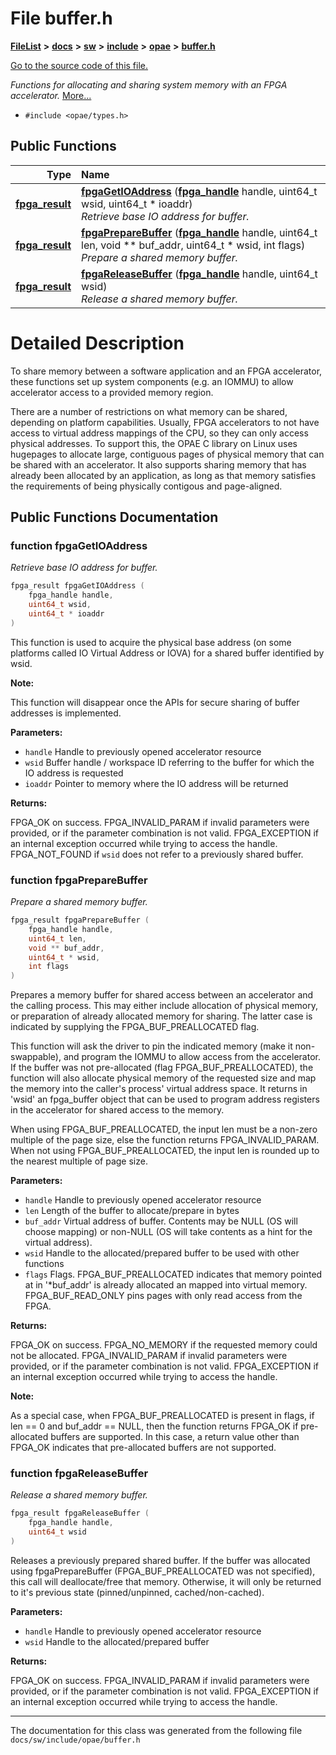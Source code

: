 
# File buffer.h



[**FileList**](files.md) **>** [**docs**](dir_49e56c817e5e54854c35e136979f97ca.md) **>** [**sw**](dir_55721a669a8e0900d975c02921addb49.md) **>** [**include**](dir_97b4588afba69bf89bbe554642ac6431.md) **>** [**opae**](dir_ade97cd9199f278c0723672dd8647ba4.md) **>** [**buffer.h**](buffer_8h.md)

[Go to the source code of this file.](buffer_8h_source.md)

_Functions for allocating and sharing system memory with an FPGA accelerator._ [More...](#detailed-description)

* `#include <opae/types.h>`















## Public Functions

| Type | Name |
| ---: | :--- |
|  [**fpga\_result**](types__enum_8h.md#enum-fpga_result) | [**fpgaGetIOAddress**](#function-fpgagetioaddress) ([**fpga\_handle**](types_8h.md#typedef-fpga_handle) handle, uint64\_t wsid, uint64\_t \* ioaddr) <br>_Retrieve base IO address for buffer._  |
|  [**fpga\_result**](types__enum_8h.md#enum-fpga_result) | [**fpgaPrepareBuffer**](#function-fpgapreparebuffer) ([**fpga\_handle**](types_8h.md#typedef-fpga_handle) handle, uint64\_t len, void \*\* buf\_addr, uint64\_t \* wsid, int flags) <br>_Prepare a shared memory buffer._  |
|  [**fpga\_result**](types__enum_8h.md#enum-fpga_result) | [**fpgaReleaseBuffer**](#function-fpgareleasebuffer) ([**fpga\_handle**](types_8h.md#typedef-fpga_handle) handle, uint64\_t wsid) <br>_Release a shared memory buffer._  |








# Detailed Description


To share memory between a software application and an FPGA accelerator, these functions set up system components (e.g. an IOMMU) to allow accelerator access to a provided memory region.


There are a number of restrictions on what memory can be shared, depending on platform capabilities. Usually, FPGA accelerators to not have access to virtual address mappings of the CPU, so they can only access physical addresses. To support this, the OPAE C library on Linux uses hugepages to allocate large, contiguous pages of physical memory that can be shared with an accelerator. It also supports sharing memory that has already been allocated by an application, as long as that memory satisfies the requirements of being physically contigous and page-aligned. 


    
## Public Functions Documentation


### function fpgaGetIOAddress 

_Retrieve base IO address for buffer._ 
```C++
fpga_result fpgaGetIOAddress (
    fpga_handle handle,
    uint64_t wsid,
    uint64_t * ioaddr
) 
```



This function is used to acquire the physical base address (on some platforms called IO Virtual Address or IOVA) for a shared buffer identified by wsid.




**Note:**

This function will disappear once the APIs for secure sharing of buffer addresses is implemented.




**Parameters:**


* `handle` Handle to previously opened accelerator resource 
* `wsid` Buffer handle / workspace ID referring to the buffer for which the IO address is requested 
* `ioaddr` Pointer to memory where the IO address will be returned 



**Returns:**

FPGA\_OK on success. FPGA\_INVALID\_PARAM if invalid parameters were provided, or if the parameter combination is not valid. FPGA\_EXCEPTION if an internal exception occurred while trying to access the handle. FPGA\_NOT\_FOUND if `wsid` does not refer to a previously shared buffer. 





        

### function fpgaPrepareBuffer 

_Prepare a shared memory buffer._ 
```C++
fpga_result fpgaPrepareBuffer (
    fpga_handle handle,
    uint64_t len,
    void ** buf_addr,
    uint64_t * wsid,
    int flags
) 
```



Prepares a memory buffer for shared access between an accelerator and the calling process. This may either include allocation of physical memory, or preparation of already allocated memory for sharing. The latter case is indicated by supplying the FPGA\_BUF\_PREALLOCATED flag.


This function will ask the driver to pin the indicated memory (make it non-swappable), and program the IOMMU to allow access from the accelerator. If the buffer was not pre-allocated (flag FPGA\_BUF\_PREALLOCATED), the function will also allocate physical memory of the requested size and map the memory into the caller's process' virtual address space. It returns in 'wsid' an fpga\_buffer object that can be used to program address registers in the accelerator for shared access to the memory.


When using FPGA\_BUF\_PREALLOCATED, the input len must be a non-zero multiple of the page size, else the function returns FPGA\_INVALID\_PARAM. When not using FPGA\_BUF\_PREALLOCATED, the input len is rounded up to the nearest multiple of page size.




**Parameters:**


* `handle` Handle to previously opened accelerator resource 
* `len` Length of the buffer to allocate/prepare in bytes 
* `buf_addr` Virtual address of buffer. Contents may be NULL (OS will choose mapping) or non-NULL (OS will take contents as a hint for the virtual address). 
* `wsid` Handle to the allocated/prepared buffer to be used with other functions 
* `flags` Flags. FPGA\_BUF\_PREALLOCATED indicates that memory pointed at in '\*buf\_addr' is already allocated an mapped into virtual memory. FPGA\_BUF\_READ\_ONLY pins pages with only read access from the FPGA. 



**Returns:**

FPGA\_OK on success. FPGA\_NO\_MEMORY if the requested memory could not be allocated. FPGA\_INVALID\_PARAM if invalid parameters were provided, or if the parameter combination is not valid. FPGA\_EXCEPTION if an internal exception occurred while trying to access the handle.




**Note:**

As a special case, when FPGA\_BUF\_PREALLOCATED is present in flags, if len == 0 and buf\_addr == NULL, then the function returns FPGA\_OK if pre-allocated buffers are supported. In this case, a return value other than FPGA\_OK indicates that pre-allocated buffers are not supported. 





        

### function fpgaReleaseBuffer 

_Release a shared memory buffer._ 
```C++
fpga_result fpgaReleaseBuffer (
    fpga_handle handle,
    uint64_t wsid
) 
```



Releases a previously prepared shared buffer. If the buffer was allocated using fpgaPrepareBuffer (FPGA\_BUF\_PREALLOCATED was not specified), this call will deallocate/free that memory. Otherwise, it will only be returned to it's previous state (pinned/unpinned, cached/non-cached).




**Parameters:**


* `handle` Handle to previously opened accelerator resource 
* `wsid` Handle to the allocated/prepared buffer 



**Returns:**

FPGA\_OK on success. FPGA\_INVALID\_PARAM if invalid parameters were provided, or if the parameter combination is not valid. FPGA\_EXCEPTION if an internal exception occurred while trying to access the handle. 





        

------------------------------
The documentation for this class was generated from the following file `docs/sw/include/opae/buffer.h`